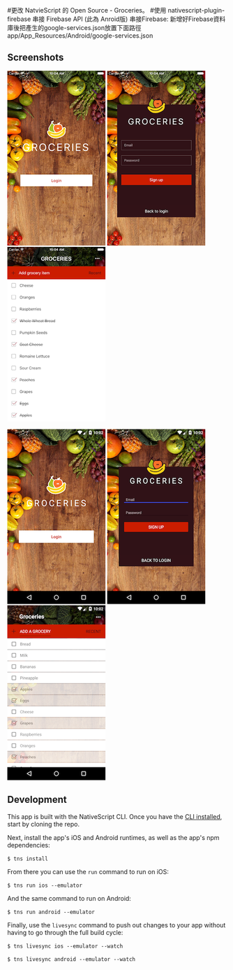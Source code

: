 #更改 NatvieScript 的 Open Source - Groceries。
#使用 nativescript-plugin-firebase 串接 Firebase API (此為 Anroid版)
串接Firebase:
新增好Firebase資料庫後把產生的google-services.json放置下面路徑
app/App_Resources/Android/google-services.json


<h2 id="screenshots">Screenshots</h2>

![](assets/screenshots/ios-1.png)
![](assets/screenshots/ios-2.png)
![](assets/screenshots/ios-3.png)

![](assets/screenshots/android-1.png)
![](assets/screenshots/android-2.png)
![](assets/screenshots/android-3.png)

<h2 id="development">Development</h2>

This app is built with the NativeScript CLI. Once you have the [CLI installed](http://docs.nativescript.org/angular/tutorial/ng-chapter-1#11-install-nativescript-and-configure-your-environment), start by cloning the repo.

Next, install the app's iOS and Android runtimes, as well as the app's npm dependencies:

```
$ tns install
```

From there you can use the `run` command to run on iOS:

```
$ tns run ios --emulator
```

And the same command to run on Android:

```
$ tns run android --emulator
```

Finally, use the `livesync` command to push out changes to your app without having to go through the full build cycle:

```
$ tns livesync ios --emulator --watch
```
```
$ tns livesync android --emulator --watch
```


